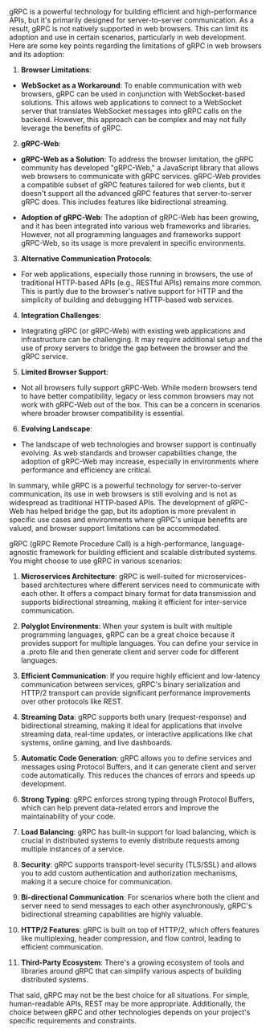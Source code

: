 gRPC is a powerful technology for building efficient and high-performance APIs, but it's primarily designed for server-to-server communication. As a result, gRPC is not natively supported in web browsers. This can limit its adoption and use in certain scenarios, particularly in web development. Here are some key points regarding the limitations of gRPC in web browsers and its adoption:  
  
1. **Browser Limitations**:  
- **WebSocket as a Workaround**: To enable communication with web browsers, gRPC can be used in conjunction with WebSocket-based solutions. This allows web applications to connect to a WebSocket server that translates WebSocket messages into gRPC calls on the backend. However, this approach can be complex and may not fully leverage the benefits of gRPC.  
  
2. **gRPC-Web**:  
- **gRPC-Web as a Solution**: To address the browser limitation, the gRPC community has developed "gRPC-Web," a JavaScript library that allows web browsers to communicate with gRPC services. gRPC-Web provides a compatible subset of gRPC features tailored for web clients, but it doesn't support all the advanced gRPC features that server-to-server gRPC does. This includes features like bidirectional streaming.  
  
- **Adoption of gRPC-Web**: The adoption of gRPC-Web has been growing, and it has been integrated into various web frameworks and libraries. However, not all programming languages and frameworks support gRPC-Web, so its usage is more prevalent in specific environments.  
  
3. **Alternative Communication Protocols**:  
- For web applications, especially those running in browsers, the use of traditional HTTP-based APIs (e.g., RESTful APIs) remains more common. This is partly due to the browser's native support for HTTP and the simplicity of building and debugging HTTP-based web services.  
  
4. **Integration Challenges**:  
- Integrating gRPC (or gRPC-Web) with existing web applications and infrastructure can be challenging. It may require additional setup and the use of proxy servers to bridge the gap between the browser and the gRPC service.  
  
5. **Limited Browser Support**:  
- Not all browsers fully support gRPC-Web. While modern browsers tend to have better compatibility, legacy or less common browsers may not work with gRPC-Web out of the box. This can be a concern in scenarios where broader browser compatibility is essential.  
  
6. **Evolving Landscape**:  
- The landscape of web technologies and browser support is continually evolving. As web standards and browser capabilities change, the adoption of gRPC-Web may increase, especially in environments where performance and efficiency are critical.  
  
In summary, while gRPC is a powerful technology for server-to-server communication, its use in web browsers is still evolving and is not as widespread as traditional HTTP-based APIs. The development of gRPC-Web has helped bridge the gap, but its adoption is more prevalent in specific use cases and environments where gRPC's unique benefits are valued, and browser support limitations can be accommodated.





gRPC (gRPC Remote Procedure Call) is a high-performance, language-agnostic framework for building efficient and scalable distributed systems. You might choose to use gRPC in various scenarios:  
  
1. **Microservices Architecture**: gRPC is well-suited for microservices-based architectures where different services need to communicate with each other. It offers a compact binary format for data transmission and supports bidirectional streaming, making it efficient for inter-service communication.  
  
2. **Polyglot Environments**: When your system is built with multiple programming languages, gRPC can be a great choice because it provides support for multiple languages. You can define your service in a .proto file and then generate client and server code for different languages.  
  
3. **Efficient Communication**: If you require highly efficient and low-latency communication between services, gRPC's binary serialization and HTTP/2 transport can provide significant performance improvements over other protocols like REST.  
  
4. **Streaming Data**: gRPC supports both unary (request-response) and bidirectional streaming, making it ideal for applications that involve streaming data, real-time updates, or interactive applications like chat systems, online gaming, and live dashboards.  
  
5. **Automatic Code Generation**: gRPC allows you to define services and messages using Protocol Buffers, and it can generate client and server code automatically. This reduces the chances of errors and speeds up development.  
  
6. **Strong Typing**: gRPC enforces strong typing through Protocol Buffers, which can help prevent data-related errors and improve the maintainability of your code.  
  
7. **Load Balancing**: gRPC has built-in support for load balancing, which is crucial in distributed systems to evenly distribute requests among multiple instances of a service.  
  
8. **Security**: gRPC supports transport-level security (TLS/SSL) and allows you to add custom authentication and authorization mechanisms, making it a secure choice for communication.  
  
9. **Bi-directional Communication**: For scenarios where both the client and server need to send messages to each other asynchronously, gRPC's bidirectional streaming capabilities are highly valuable.  
  
10. **HTTP/2 Features**: gRPC is built on top of HTTP/2, which offers features like multiplexing, header compression, and flow control, leading to efficient communication.  
  
11. **Third-Party Ecosystem**: There's a growing ecosystem of tools and libraries around gRPC that can simplify various aspects of building distributed systems.  
  
That said, gRPC may not be the best choice for all situations. For simple, human-readable APIs, REST may be more appropriate. Additionally, the choice between gRPC and other technologies depends on your project's specific requirements and constraints.